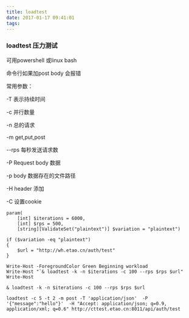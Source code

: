 ```yaml
---
title: loadtest
date: 2017-01-17 09:41:01
tags:
---
```

### loadtest 压力测试
可用powershell 或linux bash 

命令行如果加post body 会报错

常用参数：

-T 表示持续时间

-c 并行数量

-n 总的请求

-m  get,put,post

--rps 每秒发送请求数

-P Request body 数据

-p body 数据存在的文件路径

-H header 添加

-C 设置cookie
```
param(
    [int] $iterations = 6000,
    [int] $rps = 500,
    [string][ValidateSet("plaintext")] $variation = "plaintext")

if ($variation -eq "plaintext")
{
    $url = "http://wh.etao.cn/auth/test"
}

Write-Host -ForegroundColor Green Beginning workload
Write-Host "`& loadtest -k -n $iterations -c 100 --rps $rps $url"
Write-Host

& loadtest -k -n $iterations -c 100 --rps $rps $url
```

```
loadtest -c 5 -t 2 -m post -T 'application/json'  -P '{"message":"hello"}'  -H "Accept: application/json; q=0.9, application/xml; q=0.6" http://cttest.etao.cn:8011/api/auth/test
```
